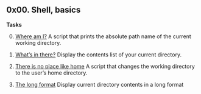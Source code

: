##  0x00. Shell, basics 

**Tasks**

0) [Where am I?](0-current_working_directory) A script that prints the absolute path name of the current working directory.

1) [What’s in there?](1-listit) Display the contents list of your current directory.

2) [There is no place like home](2-bring_me_home) A script that changes the working directory to the user’s home directory.

3) [The long format](3-listfiles) Display current directory contents in a long format

